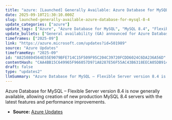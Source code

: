 ```yaml
---
title: "azure: [Launched] Generally Available: Azure Database for MySQL 8.4"
date: 2025-09-10T21:30:10.000Z
slug: launched-generally-available-azure-database-for-mysql-8-4
update_categories: ["azure"]
update_tags: ["Azure", "Azure Database for MySQL", "MySQL 8.4", "Flexible Server", "General Availability", "Release"]
update_bullets: ["General availability (GA) announced for Azure Database for MySQL – Flexible Server v8.4.", "You can create new MySQL 8.4 servers for production workloads in Azure.", "Release delivers the latest MySQL 8.4 features, performance enhancements, and other improvements.", "This update applies to the Flexible Server deployment option for Azure Database for MySQL.", "Announcement: https://azure.microsoft.com/updates?id=501989"]
timeframes: ["2025-09"]
link: "https://azure.microsoft.com/updates?id=501989"
source: "Azure Updates"
timeframeKey: "2025-09"
id: "A8250804564E55E9079BFE714C15F509F95C204C39720FCDD6024C6DA236A56D"
contentHash: "CAA4BB15C649965F966057D971A8287E56F55AC43B6318EECA05DB9145928F1C"
draft: false
type: "updates2"
llmSummary: "Azure Database for MySQL – Flexible Server version 8.4 is now generally available, allowing creation of new production MySQL 8.4 servers with the latest features and performance improvements."
---
```


Azure Database for MySQL – Flexible Server version 8.4 is now generally available, allowing creation of new production MySQL 8.4 servers with the latest features and performance improvements.

- **Source:** [Azure Updates](https://azure.microsoft.com/updates?id=501989)
